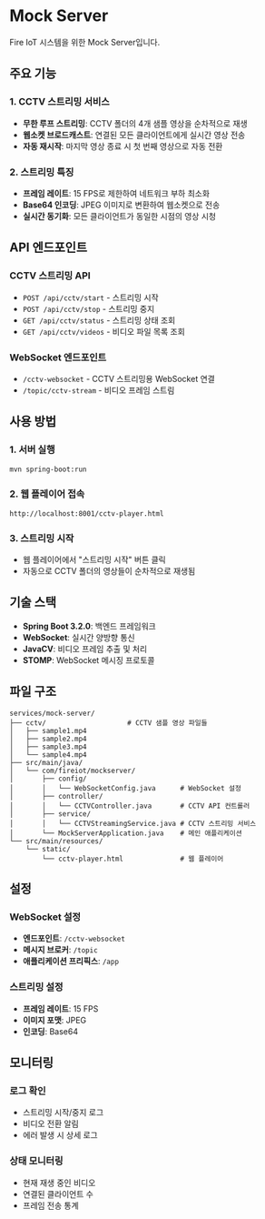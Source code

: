 # Mock Server

Fire IoT 시스템을 위한 Mock Server입니다.

## 주요 기능

### 1. CCTV 스트리밍 서비스
- **무한 루프 스트리밍**: CCTV 폴더의 4개 샘플 영상을 순차적으로 재생
- **웹소켓 브로드캐스트**: 연결된 모든 클라이언트에게 실시간 영상 전송
- **자동 재시작**: 마지막 영상 종료 시 첫 번째 영상으로 자동 전환

### 2. 스트리밍 특징
- **프레임 레이트**: 15 FPS로 제한하여 네트워크 부하 최소화
- **Base64 인코딩**: JPEG 이미지로 변환하여 웹소켓으로 전송
- **실시간 동기화**: 모든 클라이언트가 동일한 시점의 영상 시청

## API 엔드포인트

### CCTV 스트리밍 API
- `POST /api/cctv/start` - 스트리밍 시작
- `POST /api/cctv/stop` - 스트리밍 중지
- `GET /api/cctv/status` - 스트리밍 상태 조회
- `GET /api/cctv/videos` - 비디오 파일 목록 조회

### WebSocket 엔드포인트
- `/cctv-websocket` - CCTV 스트리밍용 WebSocket 연결
- `/topic/cctv-stream` - 비디오 프레임 스트림

## 사용 방법

### 1. 서버 실행
```bash
mvn spring-boot:run
```

### 2. 웹 플레이어 접속
```
http://localhost:8001/cctv-player.html
```

### 3. 스트리밍 시작
- 웹 플레이어에서 "스트리밍 시작" 버튼 클릭
- 자동으로 CCTV 폴더의 영상들이 순차적으로 재생됨

## 기술 스택

- **Spring Boot 3.2.0**: 백엔드 프레임워크
- **WebSocket**: 실시간 양방향 통신
- **JavaCV**: 비디오 프레임 추출 및 처리
- **STOMP**: WebSocket 메시징 프로토콜

## 파일 구조

```
services/mock-server/
├── cctv/                    # CCTV 샘플 영상 파일들
│   ├── sample1.mp4
│   ├── sample2.mp4
│   ├── sample3.mp4
│   └── sample4.mp4
├── src/main/java/
│   └── com/fireiot/mockserver/
│       ├── config/
│       │   └── WebSocketConfig.java      # WebSocket 설정
│       ├── controller/
│       │   └── CCTVController.java       # CCTV API 컨트롤러
│       ├── service/
│       │   └── CCTVStreamingService.java # CCTV 스트리밍 서비스
│       └── MockServerApplication.java    # 메인 애플리케이션
└── src/main/resources/
    └── static/
        └── cctv-player.html              # 웹 플레이어
```

## 설정

### WebSocket 설정
- **엔드포인트**: `/cctv-websocket`
- **메시지 브로커**: `/topic`
- **애플리케이션 프리픽스**: `/app`

### 스트리밍 설정
- **프레임 레이트**: 15 FPS
- **이미지 포맷**: JPEG
- **인코딩**: Base64

## 모니터링

### 로그 확인
- 스트리밍 시작/중지 로그
- 비디오 전환 알림
- 에러 발생 시 상세 로그

### 상태 모니터링
- 현재 재생 중인 비디오
- 연결된 클라이언트 수
- 프레임 전송 통계
